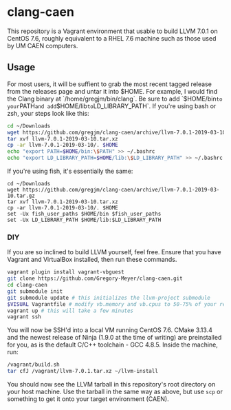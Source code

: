 # clang-caen

This repository is a Vagrant environment that usable to build LLVM 7.0.1 on
CentOS 7.6, roughly equivalent to a RHEL 7.6 machine such as those used by UM
CAEN computers.

## Usage

For most users, it will be suffient to grab the most recent tagged release from
the releases page and untar it into $HOME. For example, I would find the Clang
binary at `/home/gregjm/bin/clang`. Be sure to add `$HOME/bin` to your `PATH`
and add `$HOME/lib` to `LD_LIBRARY_PATH`. If you're using bash or zsh, your
steps look like this:

```bash
cd ~/Downloads
wget https://github.com/gregjm/clang-caen/archive/llvm-7.0.1-2019-03-10.tar.gz
tar xvf llvm-7.0.1-2019-03-10.tar.xz
cp -ar llvm-7.0.1-2019-03-10/. $HOME
echo "export PATH=$HOME/bin:\$PATH" >> ~/.bashrc
echo "export LD_LIBRARY_PATH=$HOME/lib:\$LD_LIBRARY_PATH" >> ~/.bashrc
```

If you're using fish, it's essentially the same:

```fish
cd ~/Downloads
wget https://github.com/gregjm/clang-caen/archive/llvm-7.0.1-2019-03-10.tar.gz
tar xvf llvm-7.0.1-2019-03-10.tar.xz
cp -ar llvm-7.0.1-2019-03-10/. $HOME
set -Ux fish_user_paths $HOME/bin $fish_user_paths
set -Ux LD_LIBRARY_PATH $HOME/lib:$LD_LIBRARY_PATH
```

### DIY

If you are so inclined to build LLVM yourself, feel free. Ensure that you have
Vagrant and VirtualBox installed, then run these commands.

```bash
vagrant plugin install vagrant-vbguest
git clone https://github.com/Gregory-Meyer/clang-caen.git
cd clang-caen
git submodule init
git submodule update # this initializes the llvm-project submodule
$VISUAL Vagrantfile # modify vb.memory and vb.cpus to 50-75% of your resources
vagrant up # this will take a few minutes
vagrant ssh
```

You will now be SSH'd into a local VM running CentOS 7.6. CMake 3.13.4 and the
newest release of Ninja (1.9.0 at the time of writing) are preinstalled for
you, as is the default C/C++ toolchain - GCC 4.8.5. Inside the machine, run:

```bash
/vagrant/build.sh
tar cfJ /vagrant/llvm-7.0.1.tar.xz ~/llvm-install
```

You should now see the LLVM tarball in this repository's root directory on your
host machine. Use the tarball in the same way as above, but use `scp` or
something to get it onto your target environment (CAEN).
